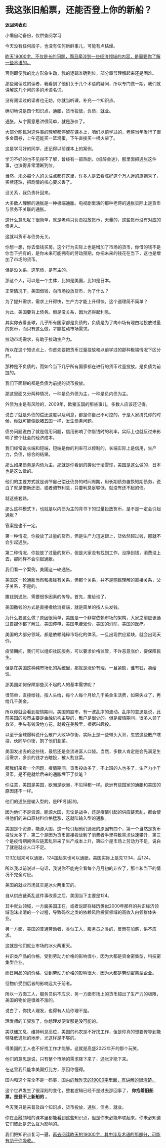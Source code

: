 # 我这张旧船票，还能否登上你的新船？

[**返回列表页**](/gzh/记忆承载)

小懒自动备份，仅供查阅学习

今天没有任何段子，也没有任何新鲜事儿，可能有点枯燥。  

[昨天19000字，不仅是长的问题，而且牵涉到一些经济领域的内容，是需要你了解一些术语的。](http://mp.weixin.qq.com/s?__biz=MzkwMzQ1MzczOQ==&mid=2247483951&idx=1&sn=aa6f660ddf98b016c137794c3daf0d9b&chksm=c0974f6bf7e0c67db4415132b4edb5244e0e50f559db342aaa2f2ff135131e2bbae35ee57037&scene=21#wechat_redirect)

否则即便我的比方形象生动，我的逻辑准确到位，部分章节理解起来还是困难。  

那些阅读过的读者，我看到了他们关于几个术语的疑问，所以专门做一期，我们就讲解这几个问的多的术语名词。  

没有阅读过的读者也无妨，你就当听课，补充一个知识点。  

确切地说是四个知识点，通胀，货币投放，负债，就业。

通胀，从字面意思讲很简单，就是涨价了。  

大部分网民对这件事的理解都停留在课本上，咱们以前学过的，老蒋当年发行了很多金圆券，上午还能买一篮鸡蛋，下午直接买一根火柴了。  

这是学习好的同学，还记得以前课本上的案例。  

学习不好的也不见得不了解，曾经有一部热剧，《纸醉金迷》，那里面把通胀这件事，也演得非常清晰到位。

当然，未必每个人的关注点都在这里，许多人是去看陈好这个万人迷的旗袍秀了，买椟还珠，把剧情的核心要义丢了。

没关系，我负责补回来。  

大多数人理解的通胀是一种极端通胀。电视剧里演的那种老蒋的通胀实际上是货币与债务不关联的通胀。  

这什么意思呢？很简单，就是老蒋只负责投放货币，天量的，这些货币没有对应的债务人。  

这就叫货币与债务无关。  

你想一想，你去借钱买房，这个行为实际上也是增加了市场的货币，你借的钱不是你当下拥有的，是你未来可能拥有的劳动预期，你把未来的钱花在当下，这也是增加了市场的货币。  

但是没关系，这笔债，是有主的。

那这个人，可以是一个主体，比如是美国，比如是日本。  

正常情况下，美国借钱，向市场投放货币，为了什么？  

为了提升需求，需求上升得快，生产力才能上升得快，这个道理简不简单？  

为此，美国要背上债务。但是没关系，因为还得起利息。  

其实你去看全球，几乎所有国家都是负债的，负债是为了向市场有理由地投放过量的货币，而只有这么做，才能拉动市场需求。  

拉动市场需求，有助于拉动生产力。  

所以在这个知识点上，你首先要把货币过量投放和以前学过的那种极端情况下区分开。

那种是不负债的，而如今当下几乎所有国家都在进行的货币过量投放，是负债为前提的。  

我们下面聊的都是负债为前提的货币投放。

那这里面又分两种情况，一种是负外债为主，一种是负内债为主。  

外债为主是有风险的，2009年，欧猪五国的那些事儿，多数人应该还记得。  

说白了就是外债的偿还速度以及利息，都是你自己不可控的，于是人家挤兑你的时候，你就可能像欧猪五国一样，发生债务问题。

债务问题说白了就是信用问题，信用影响了你借钱时的利率，实际上也就反过来影响了整个社会的经济成本。  

我们经常说长端和短端，短端是你的利率可以控制的，长端实际上是信用，生产力，负债，综合的结果。  

那么如果债务是内债为主，那就是你看到的类似于滚雪球，美国是这么做的，日本也是这么做的。  

他们的主要方式就是调节自己偿还债务的时间周期，用长期债务置换短期债务，说白了就是借新还旧，或者调节利息，只要利息足够低，就没有还不起的债。

就这些套路。

那么这种模式下，也就是以内债为主的背书下的过量投放货币，是不是一定会引起通胀？

答案是也不一定。  

第一种情况，你投放了过量的货币，但是生产力迅速跟上，货依然超过钱，那就不会引起通胀。  

第二种情况，你投放了过量的货币，但是大家没有找到工作，没挣到钱，消费没上去，那同样不会引起通胀。

我们看一个案例，美国这一轮通胀。  

美国这一轮通胀当然和撒钱有关系，但那个关系，并不是网民理解的直接关系，父子关系，不是的。

撒钱到通胀，需要很多因素的传导。首先，撒给谁了。  

美国撒钱的方式是直接撒给消费端，就是简单的按人头发钱。  

为什么要这么做？原因很简单，美国是一个非常依赖市场的架构，大家之前应该通过自媒体都了解过，美国停电，美国电费涨价，美国的消防，美国的医疗。  

美国的大部分领域，都是依赖纯粹市场化的体系，一旦出现供应紧缺，就会出现天价。  

疫情期间，我们可以组织社区服务，可以要求价格监管，不许恶意涨价，要保障民生。  

但是在美国这种纯市场化的系统里，那就是涨价有理，一旦紧缺，谁有钱，卖给谁。

那美国如何保障那些买不起的人的基本需求呢？  

很简单，直接给钱，按人头给，每个人每个月给几千美金生活费，如果失业了，再给几千美金。  

所以你就会看到疫情期间，美国的股市，有一波乱序的波动。乱序的意思是说，此前美国的股市主要是金融机构主导的，散户是很少的。但是疫情期间，很多人领了救济，手头有钱没地方花，就投在美股里，根据兴趣投。  

以至于全球爆料说什么散户大败华尔街，实际上是一些带头大哥，忽悠这些散户瞎投，伙同华尔街，割了他们韭菜。  

美国发出去的这些钱，最后还是会流进富人口袋。当然，多数人肯定是会先满足生活需求，多余的钱才去瞎投，被人割韭菜。

那我们来看一个问题，疫情期间，货币投放多了，不上班的人也多了，生产力小于货币，是不是就给后来的通胀埋下了伏笔？  

你注意，美国是美国，欧洲是欧洲，不见得都一样。欧洲有些国家的通胀和美国的原因还不一样。  

他们的通胀是输入型的，是PPI引起的。  

因为他们不是资源，能源大国，无论是战争，还是疫情引起的供应链紊乱，都会使得他们的进口原材料价格猛涨，这就叫输入型的通胀。

美国是个资源，能源大国，这一轮引起他们通胀的原因有四个，第一个当然是货币投放太多了，第二个是因为货币直接投放到了消费者手里导致需求快速攀升，第三个是疫情期间供应链紊乱带来了生产成本上升，第四个是市场上劳动力不足，说白了就是就业人口不足。

123加起来可以通胀，124加起来也可以通胀。美国实际上是先1234，后124。  

所以我以前说过一句话，我说你不能完全看每个月月初的非农了，那个和当下的情况不完全对应。  

美国的就业市场其实是冰火两重天的。

自从供应链紊乱这件事改善之后，美国当下主要是124。  

其中就业领域，一方面美国正在，或者说即将经历类似2000年那样的共识经济领域泡沫出清的一个过程，导致码农之类的依赖风险投资领域的高收入白领群体失业。  

另一方面，美国的普通劳动者，类似工人，服务员之类的，反而在加薪，供不应求。

这就是他们就业市场的冰火两重天。  

共识类产品的价格，受到劳动力价格的影响很小，因为大都是资金密集型，科技密集型企业。  

而日用品的的价格，受到劳动力价格的影响很大，因为大都是劳动密集型企业。

但物价受到后者的影响远大于前者。

所以一方面工人，服务员供不应求，另一方面市场上的货币超出了生产力的极限，美国的物价是很难不涨的。

说白了，你找人理发，也得有人给你理不是。  

理发师的工资涨了，你想理发便宜那是没可能的。  

美联储加息，维持利息高位，美国的码农是不好找工作，但是你真的想要传导到能够降低通胀的地步，光这样是不够的。  

得美国的工人也不好找工作才能够。这就是高盛2022年开的那个玩笑。

他们的意思是说，只有整个市场的需求降下来了，通胀才能下来。

在这里我只能拿美国打比方，原因你懂得。

国内和这个完全不是一码事，[国内的我昨天的19000字里面，有讲解的很清楚。](http://mp.weixin.qq.com/s?__biz=MzkwMzQ1MzczOQ==&mid=2247483951&idx=1&sn=aa6f660ddf98b016c137794c3daf0d9b&chksm=c0974f6bf7e0c67db4415132b4edb5244e0e50f559db342aaa2f2ff135131e2bbae35ee57037&scene=21#wechat_redirect)

这个世界发生了很深刻的变化，整套逻辑已经不是过去那回事了， **你抱着旧船票，是登不上新船的** 。  

今天我只是来普及四个知识点，货币投放，通胀，债务，就业。

你在金融领域的课本里都能看到这些知识点，但是你未必能串联起来，你未必知道它们彼此是怎么互为影响的。  

我们把知识点复习一遍，[再去阅读昨天的19000字，其中涉及术语的那部分，可能有助于你吸收。](http://mp.weixin.qq.com/s?__biz=MzkwMzQ1MzczOQ==&mid=2247483951&idx=1&sn=aa6f660ddf98b016c137794c3daf0d9b&chksm=c0974f6bf7e0c67db4415132b4edb5244e0e50f559db342aaa2f2ff135131e2bbae35ee57037&scene=21#wechat_redirect)

